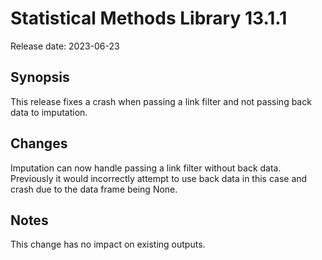 # Statistical Methods Library 13.1.1

Release date: 2023-06-23

## Synopsis

This release fixes a crash when passing a link filter and not passing back
data to imputation.

## Changes

Imputation can now handle passing a link filter without back data.
Previously it would incorrectly attempt to use back data in this case and
crash due to the data frame being None.

## Notes

This change has no impact on existing outputs.
